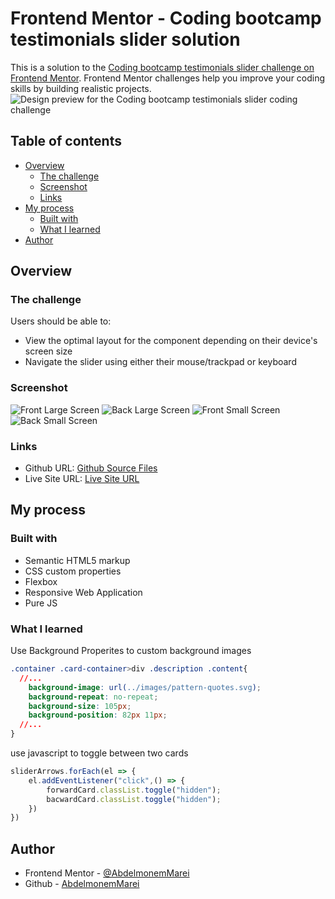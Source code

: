 # Frontend Mentor - Coding bootcamp testimonials slider solution

This is a solution to the [Coding bootcamp testimonials slider challenge on Frontend Mentor](https://www.frontendmentor.io/challenges/coding-bootcamp-testimonials-slider-4FNyLA8JL). Frontend Mentor challenges help you improve your coding skills by building realistic projects. 
![Design preview for the Coding bootcamp testimonials slider coding challenge](./design/desktop-preview.jpg)

## Table of contents

- [Overview](#overview)
  - [The challenge](#the-challenge)
  - [Screenshot](#screenshot)
  - [Links](#links)
- [My process](#my-process)
  - [Built with](#built-with)
  - [What I learned](#what-i-learned)
- [Author](#author)


## Overview

### The challenge

Users should be able to:

- View the optimal layout for the component depending on their device's screen size
- Navigate the slider using either their mouse/trackpad or keyboard

### Screenshot

![Front Large Screen](./screenshot1.png) 
![Back Large Screen](./screenshot2.png) 
![Front Small Screen](./screenshot3.png) 
![Back Small Screen](./screenshot4.png) 


### Links

- Github URL: [Github Source Files](https://github.com/AbdelmonemMarei/Front-End-Mentor-Challenges/tree/main/Junior/coding-bootcamp-testimonials-slider-master)
- Live Site URL: [Live Site URL](https://abdelmonemmarei.github.io/Front-End-Mentor-Challenges/Junior/coding-bootcamp-testimonials-slider-master/)

## My process

### Built with

- Semantic HTML5 markup
- CSS custom properties
- Flexbox
- Responsive Web Application
- Pure JS 

### What I learned

Use Background Properites to custom background images
```css
.container .card-container>div .description .content{
  //...
    background-image: url(../images/pattern-quotes.svg);
    background-repeat: no-repeat;
    background-size: 105px;
    background-position: 82px 11px;
  //...
}
```
use javascript to toggle between two cards
```js
sliderArrows.forEach(el => {
    el.addEventListener("click",() => {
        forwardCard.classList.toggle("hidden");
        bacwardCard.classList.toggle("hidden");
    })
})
```


## Author

- Frontend Mentor - [@AbdelmonemMarei](https://www.frontendmentor.io/profile/AbdelmonemMarei)
- Github - [AbdelmonemMarei](https://github.com/AbdelmonemMarei)

